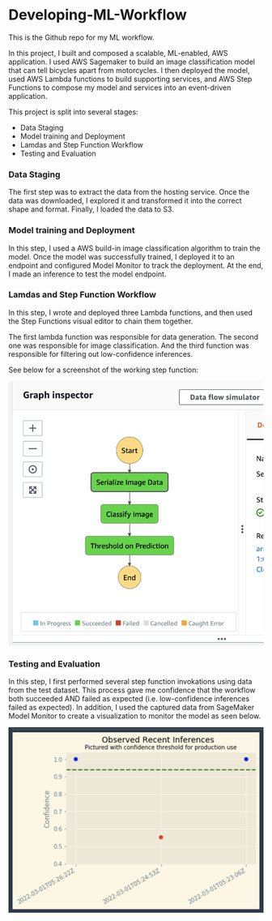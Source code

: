 # Developing-ML-Workflow
This is the Github repo for my ML workflow.

In this project, I built and composed a scalable, ML-enabled, AWS application. I used AWS Sagemaker to build an image classification model that can tell bicycles apart from motorcycles. I then deployed the model, used AWS Lambda functions to build supporting services, and AWS Step Functions to compose my model and services into an event-driven application.

This project is split into several stages:

- Data Staging
- Model training and Deployment
- Lamdas and Step Function Workflow
- Testing and Evaluation

### Data Staging
The first step was to extract the data from the hosting service. Once the data was downloaded, I explored it and transformed it into the correct shape and format. Finally, I loaded the data to S3.

### Model training and Deployment
In this step, I used a AWS build-in image classification algorithm to train the model. Once the model was successfully trained, I deployed it to an endpoint and configured Model Monitor to track the deployment. At the end, I made an inference to test the model endpoint.

### Lamdas and Step Function Workflow
In this step, I wrote and deployed three Lambda functions, and then used the Step Functions visual editor to chain them together.

The first lambda function was responsible for data generation. The second one was responsible for image classification. And the third function was responsible for filtering out low-confidence inferences.

See below for a screenshot of the working step function:

![image](StepFunctionScreenshot.png)

### Testing and Evaluation
In this step, I first performed several step function invokations using data from the test dataset. This process gave me confidence that the workflow both succeeded AND failed as expected (i.e. low-confidence inferences failed as expected). In addition, I used the captured data from SageMaker Model Monitor to create a visualization to monitor the model as seen below.

![image](ModelMonitoringVisualizationScreenshot.png)


